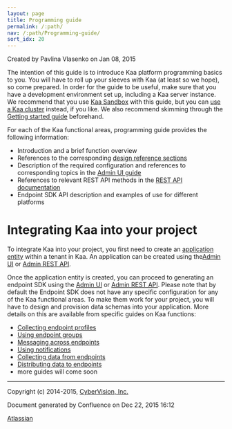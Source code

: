 ```yaml
---
layout: page
title: Programming guide
permalink: /:path/
nav: /:path/Programming-guide/
sort_idx: 20
---
```


Created by Pavlina Vlasenko on Jan 08, 2015

The intention of this guide is to introduce Kaa platform programming basics to you. You will have to roll up your sleeves with Kaa (at least so we hope), so come prepared. In order for the guide to be useful, make sure that you have a development environment set up, including a Kaa server instance. We recommend that you use [Kaa Sandbox](Sandbox) with this guide, but you can [use a Kaa cluster](Installation-guide) instead, if you like. We also recommend skimming through the [Getting started guide](Getting-started) beforehand.

For each of the Kaa functional areas, programming guide provides the following information:

* Introduction and a brief function overview
* References to the corresponding [design reference sections](Design-reference)
* Description of the required configuration and references to corresponding topics in the [Admin UI guide](Administration-UI-guide)
* References to relevant REST API methods in the [REST API documentation](Admin-REST-API)
* Endpoint SDK API description and examples of use for different platforms

# Integrating Kaa into your project

To integrate Kaa into your project, you first need to create an [application entity](Design-reference) within a tenant in Kaa. An application can be created using the[Admin UI](Administration-UI-guide#AdministrationUIguide-SDKgeneration) or [Admin REST API](Admin-REST-API).

Once the application entity is created, you can proceed to generating an endpoint SDK using the [Admin UI](Administration-UI-guide#AdministrationUIguide-SDKgeneration) or [Admin REST API](Admin-REST-API). Please note that by default the Endpoint SDK does not have any specific configuration for any of the Kaa functional areas. To make them work for your project, you will have to design and provision data schemas into your application. More details on this are available from specific guides on Kaa functions:

* [Collecting endpoint profiles](Collecting-endpoint-profiles)
* [Using endpoint groups](Using-endpoint-groups)
* [Messaging across endpoints](Messaging-across-endpoints)
* [Using notifications](Using-notifications)
* [Collecting data from endpoints](Collecting-data-from-endpoints)
* [Distributing data to endpoints](Distributing-data-to-endpoints)
* more guides will come soon

---

Copyright (c) 2014-2015, [CyberVision, Inc.](http://www.cybervisiontech.com/)

Document generated by Confluence on Dec 22, 2015 16:12

[Atlassian](http://www.atlassian.com/)